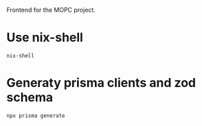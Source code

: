 Frontend for the MOPC project.


# Use nix-shell
```shell
nix-shell
```

# Generaty prisma clients and zod schema
```shell
npx prisma generate
```